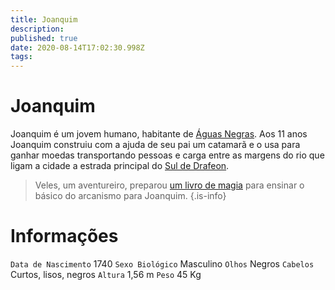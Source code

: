 ```yaml
---
title: Joanquim
description: 
published: true
date: 2020-08-14T17:02:30.998Z
tags: 
---
```


# Joanquim
Joanquim é um jovem humano, habitante de [Águas Negras](http://localhost/lugares/plano-material/drafeon/sul-de-drafeon/aguas-negras). Aos 11 anos Joanquim construiu com a ajuda de seu pai um catamarã e o usa para ganhar moedas transportando pessoas e carga entre as margens do rio que ligam a cidade a estrada principal do [Sul de Drafeon](http://localhost/en/lugares/plano-material/drafeon/sul-de-drafeon).

> Veles, um aventureiro, preparou [um livro de magia]() para ensinar o básico do arcanismo para Joanquim.
{.is-info}


# Informações
`Data de Nascimento` 1740 
`Sexo Biológico` Masculino
`Olhos` Negros
`Cabelos` Curtos, lisos, negros
`Altura` 1,56 m
`Peso` 45 Kg


